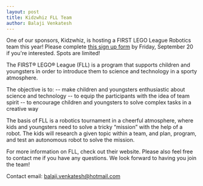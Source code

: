 ```yaml
---
layout: post
title: Kidzwhiz FLL Team
author: Balaji Venkatesh
---
```


One of our sponsors, Kidzwhiz, is hosting a FIRST LEGO League Robotics team this year! Please complete [this sign up form](https://docs.google.com/forms/u/2/d/e/1FAIpQLSc2ka0LZnIwgHSgGXx3c0ESrYOdqpZPaTmNP1GV8eJKgw_mDQ/viewform) by Friday, September 20 if you're interested. Spots are limited!

The  FIRST® LEGO® League (FLL) is a program that supports children and youngsters in order to introduce them to science and technology in a sporty atmosphere.
 
The objective is to:
-- make children and youngsters enthusiastic about science and technology
-- to equip the participants with the idea of team spirit
-- to encourage children and youngsters to solve complex tasks in a creative way
 
The basis of FLL is a robotics tournament in a cheerful atmosphere, where kids and youngsters need to solve a tricky “mission” with the help of a robot. The kids will research a given topic within a team, and plan, program, and test an autonomous robot to solve the mission.  

For more information on FLL, check out their website. Please also feel free to contact me if you have any questions. We look forward to having you join the team!   

Contact email: balaji.venkatesh@hotmail.com
